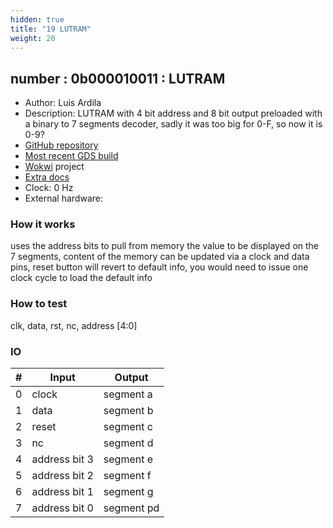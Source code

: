```yaml
---
hidden: true
title: "19 LUTRAM"
weight: 20
---
```


## number : 0b000010011 : LUTRAM

* Author: Luis Ardila
* Description: LUTRAM with 4 bit address and 8 bit output preloaded with a binary to 7 segments decoder, sadly it was too big for 0-F, so now it is 0-9?
* [GitHub repository](https://github.com/leardilap/tt02-LUTRAM)
* [Most recent GDS build](https://github.com/leardilap/tt02-LUTRAM/actions/runs/3405829618)
* [Wokwi](https://wokwi.com/projects/347594509754827347) project
* [Extra docs](https://github.com/leardilap/tt02-LUTRAM)
* Clock: 0 Hz
* External hardware: 



### How it works

uses the address bits to pull from memory the value to be displayed on the 7 segments, content of the memory can be updated via a clock and data pins, reset button will revert to default info, you would need to issue one clock cycle to load the default info

### How to test

clk, data, rst, nc, address [4:0]

### IO

| # | Input        | Output       |
|---|--------------|--------------|
| 0 | clock  | segment a |
| 1 | data  | segment b |
| 2 | reset  | segment c |
| 3 | nc  | segment d |
| 4 | address bit 3  | segment e |
| 5 | address bit 2  | segment f |
| 6 | address bit 1  | segment g |
| 7 | address bit 0  | segment pd |
